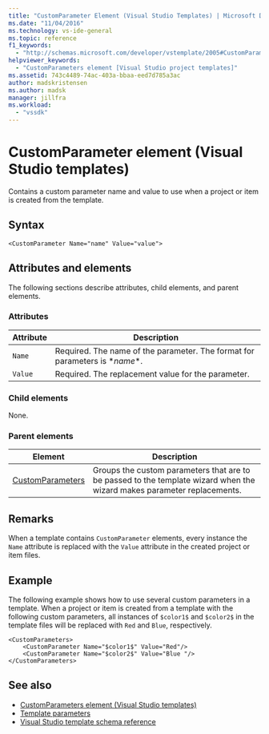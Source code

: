 ```yaml
---
title: "CustomParameter Element (Visual Studio Templates) | Microsoft Docs"
ms.date: "11/04/2016"
ms.technology: vs-ide-general
ms.topic: reference
f1_keywords:
  - "http://schemas.microsoft.com/developer/vstemplate/2005#CustomParameter"
helpviewer_keywords:
  - "CustomParameters element [Visual Studio project templates]"
ms.assetid: 743c4489-74ac-403a-bbaa-eed7d785a3ac
author: madskristensen
ms.author: madsk
manager: jillfra
ms.workload:
  - "vssdk"
---
```

# CustomParameter element (Visual Studio templates)
Contains a custom parameter name and value to use when a project or item is created from the template.

## Syntax

```
<CustomParameter Name="name" Value="value">
```

## Attributes and elements
 The following sections describe attributes, child elements, and parent elements.

### Attributes

|Attribute|Description|
|---------------|-----------------|
|`Name`|Required. The name of the parameter. The format for parameters is $*name*$.|
|`Value`|Required. The replacement value for the parameter.|

### Child elements
 None.

### Parent elements

|Element|Description|
|-------------|-----------------|
|[CustomParameters](../extensibility/customparameters-element-visual-studio-templates.md)|Groups the custom parameters that are to be passed to the template wizard when the wizard makes parameter replacements.|

## Remarks
 When a template contains `CustomParameter` elements, every instance the `Name` attribute is replaced with the `Value` attribute in the created project or item files.

## Example
 The following example shows how to use several custom parameters in a template. When a project or item is created from a template with the following custom parameters, all instances of `$color1$` and `$color2$` in the template files will be replaced with `Red` and `Blue`, respectively.

```
<CustomParameters>
    <CustomParameter Name="$color1$" Value="Red"/>
    <CustomParameter Name="$color2$" Value="Blue "/>
</CustomParameters>
```

## See also
- [CustomParameters element (Visual Studio templates)](../extensibility/customparameters-element-visual-studio-templates.md)
- [Template parameters](../ide/template-parameters.md)
- [Visual Studio template schema reference](../extensibility/visual-studio-template-schema-reference.md)